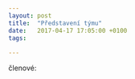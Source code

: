 ```yaml
---
layout: post
title:  "Představení týmu"
date:   2017-04-17 17:05:00 +0100
tags: 
    
---
```


členové: